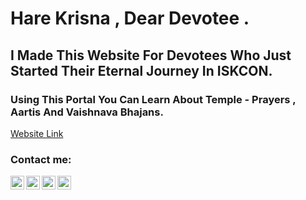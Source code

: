 # Hare Krisna , Dear Devotee .

## I Made This Website For Devotees Who Just Started Their Eternal Journey In ISKCON.

### Using This Portal You Can Learn About Temple - Prayers , Aartis And Vaishnava Bhajans.
 
[Website Link](https://imybh.github.io/Devotee-Handbook/)

### Contact me:

[<img align="left" alt="linkedin.com/in/imybh/" width="22px" src="https://img.icons8.com/color/344/linkedin.png" />][LinkedIn]
[<img align="left" alt="twitter.com/imybh" width="22px" src="https://img.icons8.com/fluency/48/000000/twitter.png" />][twitter]
[<img align="left" alt="instagram.com/imybh" width="22px" src="https://img.icons8.com/fluency/48/000000/instagram-new.png" />][instagram]
[<img align="left" alt="instagram.com/imybh" width="22px" src="https://img.icons8.com/color-glass/344/github.png" />][Github]

[LinkedIn]: https://www.linkedin.com/in/imybh/
[twitter]: https://twitter.com/imybh
[instagram]: https://instagram.com/imybh
[Github]: https://github.com/imybh

